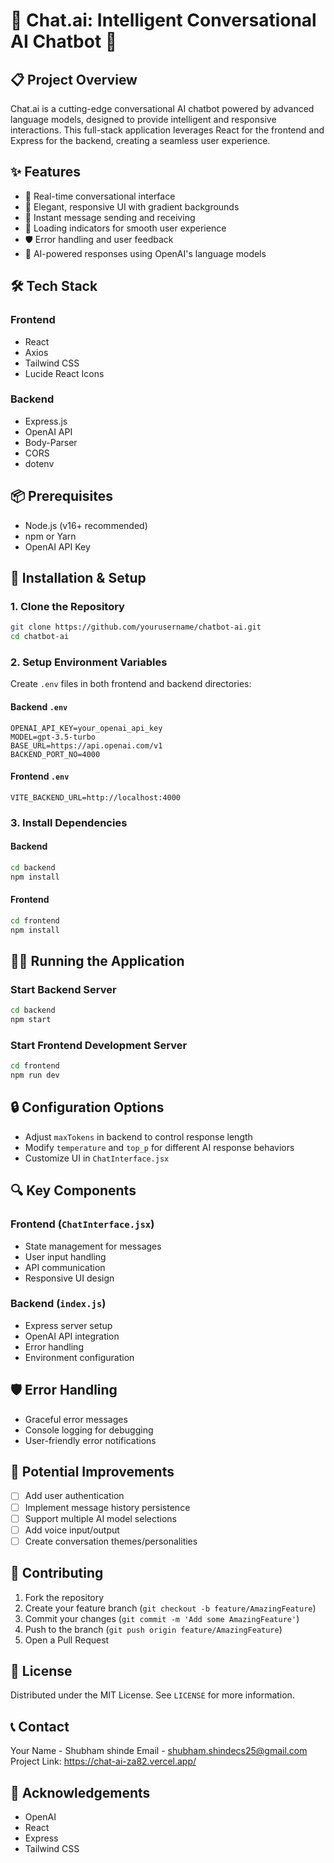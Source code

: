 # 🤖 Chat.ai: Intelligent Conversational AI Chatbot 🚀

## 📋 Project Overview

Chat.ai is a cutting-edge conversational AI chatbot powered by advanced language models, designed to provide intelligent and responsive interactions. This full-stack application leverages React for the frontend and Express for the backend, creating a seamless user experience.

## ✨ Features

- 💬 Real-time conversational interface
- 🌈 Elegant, responsive UI with gradient backgrounds
- 📨 Instant message sending and receiving
- 🔄 Loading indicators for smooth user experience
- 🛡️ Error handling and user feedback
- 🤖 AI-powered responses using OpenAI's language models

## 🛠️ Tech Stack

### Frontend
- React
- Axios
- Tailwind CSS
- Lucide React Icons

### Backend
- Express.js
- OpenAI API
- Body-Parser
- CORS
- dotenv

## 📦 Prerequisites

- Node.js (v16+ recommended)
- npm or Yarn
- OpenAI API Key

## 🚀 Installation & Setup

### 1. Clone the Repository

```bash
git clone https://github.com/yourusername/chatbot-ai.git
cd chatbot-ai
```

### 2. Setup Environment Variables

Create `.env` files in both frontend and backend directories:

#### Backend `.env`
```env
OPENAI_API_KEY=your_openai_api_key
MODEL=gpt-3.5-turbo
BASE_URL=https://api.openai.com/v1
BACKEND_PORT_NO=4000
```

#### Frontend `.env`
```env
VITE_BACKEND_URL=http://localhost:4000
```

### 3. Install Dependencies

#### Backend
```bash
cd backend
npm install
```

#### Frontend
```bash
cd frontend
npm install
```

## 🏃‍♂️ Running the Application

### Start Backend Server
```bash
cd backend
npm start
```

### Start Frontend Development Server
```bash
cd frontend
npm run dev
```

## 🔒 Configuration Options

- Adjust `maxTokens` in backend to control response length
- Modify `temperature` and `top_p` for different AI response behaviors
- Customize UI in `ChatInterface.jsx`

## 🔍 Key Components

### Frontend (`ChatInterface.jsx`)
- State management for messages
- User input handling
- API communication
- Responsive UI design

### Backend (`index.js`)
- Express server setup
- OpenAI API integration
- Error handling
- Environment configuration

## 🛡️ Error Handling

- Graceful error messages
- Console logging for debugging
- User-friendly error notifications

## 📝 Potential Improvements

- [ ] Add user authentication
- [ ] Implement message history persistence
- [ ] Support multiple AI model selections
- [ ] Add voice input/output
- [ ] Create conversation themes/personalities

## 🤝 Contributing

1. Fork the repository
2. Create your feature branch (`git checkout -b feature/AmazingFeature`)
3. Commit your changes (`git commit -m 'Add some AmazingFeature'`)
4. Push to the branch (`git push origin feature/AmazingFeature`)
5. Open a Pull Request

## 📄 License

Distributed under the MIT License. See `LICENSE` for more information.

## 📞 Contact

Your Name - Shubham shinde
Email - shubham.shindecs25@gmail.com
Project Link: https://chat-ai-za82.vercel.app/

## 🙏 Acknowledgements

- OpenAI
- React
- Express
- Tailwind CSS

